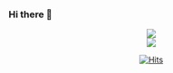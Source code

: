 ### Hi there 👋

<div align=center>
	<a href="https://github.com/jwseo4074/" target="_blank"><img src="https://img.shields.io/badge/GitHub-181717?style=flat-square&logo=GitHub&logoColor=white"/>	</a>
</div>

<div align=center>
	<a href="https://www.instagram.com/zwon___/" target="_blank"><img src="https://img.shields.io/badge/Instagram-E4405F?style=flat-square&logo=Instagram&logoColor=white"/>	</a>
</div>

<div align=center>
	
 [![Hits](https://hits.seeyoufarm.com/api/count/incr/badge.svg?url=https%3A%2F%2Fgithub.com%2Fjwseo4074%2F&count_bg=%2379C83D&title_bg=%23555555&icon=&icon_color=%23E7E7E7&title=hits&edge_flat=false)](https://hits.seeyoufarm.com)
	
 </div>
